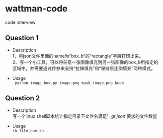 # wattman-code
code interview

## Question 1
* Description    
1、将json文件里面的name为"box_b"的“rectangle”字段打印出来。  
2、写一个小工具，可以将任意一张图像填充到另一张图像的box_b所指定的区域中，并需要通过传参来支持“拉伸填充”和“保持原比例填充”两种模式。 

* Usage  
``` python image_box.py image.png mask_image.png keep```

## Question 2
* Description  
写一个linux shell脚本统计指定目录下文件名满足' *_gt.json*'要求的文件数量

* Usage  
``` sh file_num.sh . ```
